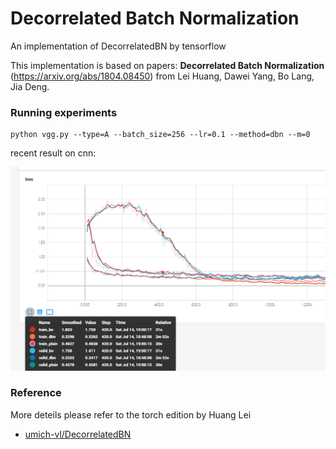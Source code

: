 # Decorrelated Batch Normalization
An implementation of DecorrelatedBN by tensorflow


This implementation is based on papers: 
<b>Decorrelated Batch Normalization</b> (https://arxiv.org/abs/1804.08450) 
from Lei Huang, Dawei Yang, Bo Lang, Jia Deng.

### Running experiments
```buildoutcfg
python vgg.py --type=A --batch_size=256 --lr=0.1 --method=dbn --m=0
```

recent result on cnn:

<img src="result/cnn.jpg"></img>



### Reference
More deteils please refer to the torch edition by Huang Lei 
- [umich-vl/DecorrelatedBN](https://github.com/umich-vl/DecorrelatedBN)


